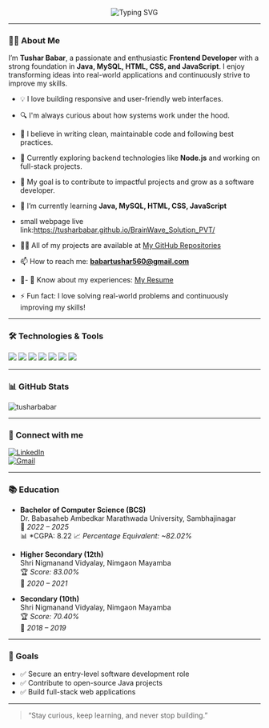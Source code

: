 <p align="center">
  <img src="https://readme-typing-svg.demolab.com?font=Fira+Code&weight=500&pause=1000&color=00F7FF&center=true&vCenter=true&width=435&lines=Hi+%F0%9F%91%8B%2C+I'm+Tushar+Babar;Frontend+Developer+%7C+Java+%7C+SQL+%7C+JS;Always+learning+%26+building!" alt="Typing SVG" />
</p>

---

### 👨‍💻 About Me

I’m **Tushar Babar**, a passionate and enthusiastic **Frontend Developer** with a strong foundation in **Java, MySQL, HTML, CSS, and JavaScript**. I enjoy transforming ideas into real-world applications and continuously strive to improve my skills.

- 💡 I love building responsive and user-friendly web interfaces.  
- 🔍 I'm always curious about how systems work under the hood.  
- 💪 I believe in writing clean, maintainable code and following best practices.  
- 🌱 Currently exploring backend technologies like **Node.js** and working on full-stack projects.  
- 🚀 My goal is to contribute to impactful projects and grow as a software developer.

- 🌱 I’m currently learning **Java, MySQL, HTML, CSS, JavaScript**
- small webpage live link:https://tusharbabar.github.io/BrainWave_Solution_PVT/

- 👨‍💻 All of my projects are available at [My GitHub Repositories](https://github.com/tusharbabar?tab=repositories)

- 📫 How to reach me: **babartushar560@gmail.com**

- 📄- 📄 Know about my experiences: [My Resume](https://drive.google.com/file/d/1ok_mydCVJf8f5og6QNPebZHpbsGAIHaI/view?usp=sharing)


- ⚡ Fun fact: I love solving real-world problems and continuously improving my skills!

---

### 🛠️ Technologies & Tools
<p align="left">
  <img src="https://img.shields.io/badge/Java-ED8B00?style=for-the-badge&logo=java&logoColor=white"/>
  <img src="https://img.shields.io/badge/MySQL-00758F?style=for-the-badge&logo=mysql&logoColor=white"/>
  <img src="https://img.shields.io/badge/HTML5-e34c26?style=for-the-badge&logo=html5&logoColor=white"/>
  <img src="https://img.shields.io/badge/CSS-264de4?style=for-the-badge&logo=css3&logoColor=white"/>
  <img src="https://img.shields.io/badge/JavaScript-f7df1e?style=for-the-badge&logo=javascript&logoColor=black"/>
  <img src="https://img.shields.io/badge/Linux-FCC624?style=for-the-badge&logo=linux&logoColor=black"/>
  <img src="https://img.shields.io/badge/VSCode-007ACC?style=for-the-badge&logo=visual-studio-code&logoColor=white"/>
</p>

---

### 📊 GitHub Stats
<p align="left">
  <img src="https://github-readme-stats.vercel.app/api?username=tusharbabar&show_icons=true&theme=radical" alt="tusharbabar" />
</p>

---

### 🔗 Connect with me

[![LinkedIn](https://img.shields.io/badge/Tushar%20Babar-0077B5?style=for-the-badge&logo=linkedin&logoColor=white)](https://linkedin.com/in/tushar-babar-69643a292)  
[![Gmail](https://img.shields.io/badge/Gmail-D14836?style=for-the-badge&logo=gmail&logoColor=white)](mailto:babartushar560@gmail.com)

---

### 📚 Education

- **Bachelor of Computer Science (BCS)**  
  Dr. Babasaheb Ambedkar Marathwada University, Sambhajinagar  
  📅 *2022 – 2025*  
  📊 *CGPA: 8.22 
  📈 *Percentage Equivalent: ~82.02%*

- **Higher Secondary (12th)**  
  Shri Nigmanand Vidyalay, Nimgaon Mayamba  
  🏆 *Score: 83.00%*  
  📅 *2020 – 2021*

- **Secondary (10th)**  
  Shri Nigmanand Vidyalay, Nimgaon Mayamba  
  🏆 *Score: 70.40%*  
  📅 *2018 – 2019*

---

### 🚀 Goals

- ✅ Secure an entry-level software development role  
- ✅ Contribute to open-source Java projects  
- ✅ Build full-stack web applications

---

> “Stay curious, keep learning, and never stop building.”
